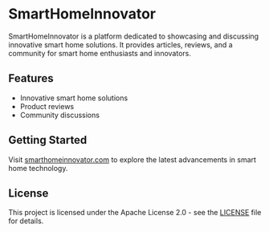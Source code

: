 # SmartHomeInnovator

SmartHomeInnovator is a platform dedicated to showcasing and discussing innovative smart home solutions. It provides articles, reviews, and a community for smart home enthusiasts and innovators.

## Features
- Innovative smart home solutions
- Product reviews
- Community discussions

## Getting Started
Visit [smarthomeinnovator.com](https://smarthomeinnovator.com) to explore the latest advancements in smart home technology.

## License
This project is licensed under the Apache License 2.0 - see the [LICENSE](LICENSE) file for details.
